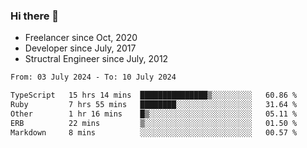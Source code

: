 ### Hi there 👋

- Freelancer since Oct, 2020
- Developer since July, 2017
- Structral Engineer since July, 2012

<!--START_SECTION:waka-->

```txt
From: 03 July 2024 - To: 10 July 2024

TypeScript   15 hrs 14 mins  ███████████████▒░░░░░░░░░   60.86 %
Ruby         7 hrs 55 mins   ████████░░░░░░░░░░░░░░░░░   31.64 %
Other        1 hr 16 mins    █▒░░░░░░░░░░░░░░░░░░░░░░░   05.11 %
ERB          22 mins         ▒░░░░░░░░░░░░░░░░░░░░░░░░   01.50 %
Markdown     8 mins          ░░░░░░░░░░░░░░░░░░░░░░░░░   00.57 %
```

<!--END_SECTION:waka-->
